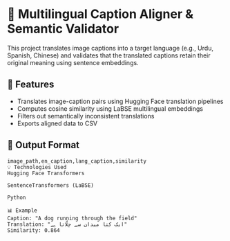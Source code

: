 # 📝 Multilingual Caption Aligner & Semantic Validator

This project translates image captions into a target language (e.g., Urdu, Spanish, Chinese) and validates that the translated captions retain their original meaning using sentence embeddings.

## 🔧 Features
- Translates image-caption pairs using Hugging Face translation pipelines
- Computes cosine similarity using LaBSE multilingual embeddings
- Filters out semantically inconsistent translations
- Exports aligned data to CSV

## 📂 Output Format
```csv
image_path,en_caption,lang_caption,similarity
💡 Technologies Used
Hugging Face Transformers

SentenceTransformers (LaBSE)

Python

📊 Example
Caption: "A dog running through the field"
Translation: "ایک کتا میدان سے چلّاتا ہے"
Similarity: 0.864
